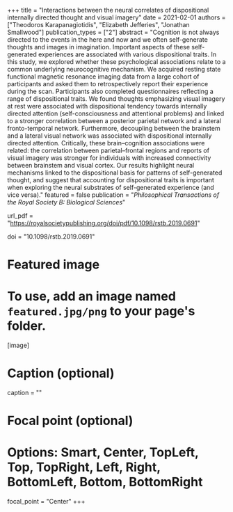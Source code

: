 +++
title = "Interactions between the neural correlates of dispositional internally directed thought and visual imagery"
date = 2021-02-01
authors = ["Theodoros Karapanagiotidis", "Elizabeth Jefferies", "Jonathan Smallwood"]
publication_types = ["2"]
abstract = "Cognition is not always directed to the events in the here and now and we often self-generate thoughts and images in imagination. Important aspects of these self-generated experiences are associated with various dispositional traits. In this study, we explored whether these psychological associations relate to a common underlying neurocognitive mechanism. We acquired resting state functional magnetic resonance imaging data from a large cohort of participants and asked them to retrospectively report their experience during the scan. Participants also completed questionnaires reflecting a range of dispositional traits. We found thoughts emphasizing visual imagery at rest were associated with dispositional tendency towards internally directed attention (self-consciousness and attentional problems) and linked to a stronger correlation between a posterior parietal network and a lateral fronto-temporal network. Furthermore, decoupling between the brainstem and a lateral visual network was associated with dispositional internally directed attention. Critically, these brain–cognition associations were related: the correlation between parietal–frontal regions and reports of visual imagery was stronger for individuals with increased connectivity between brainstem and visual cortex. Our results highlight neural mechanisms linked to the dispositional basis for patterns of self-generated thought, and suggest that accounting for dispositional traits is important when exploring the neural substrates of self-generated experience (and vice versa)."
featured = false
publication = "*Philosophical Transactions of the Royal Society B: Biological Sciences*"

url_pdf = "https://royalsocietypublishing.org/doi/pdf/10.1098/rstb.2019.0691"

doi = "10.1098/rstb.2019.0691"

# Featured image
# To use, add an image named `featured.jpg/png` to your page's folder. 
[image]
  # Caption (optional)
  caption = ""

  # Focal point (optional)
  # Options: Smart, Center, TopLeft, Top, TopRight, Left, Right, BottomLeft, Bottom, BottomRight
  focal_point = "Center"
+++



<script type='text/javascript' src='https://d1bxh8uas1mnw7.cloudfront.net/assets/embed.js'></script>
<script async src="https://badge.dimensions.ai/badge.js" charset="utf-8"></script>


<div style="width: 100px; display: inline-block;" data-badge-popover="right" data-badge-type="donut" data-doi="10.1098/rstb.2019.0691" data-hide-no-mentions="true" class="altmetric-embed"></div>
<div style="display: inline-block; margin-bottom: 4em; margin-right: 40em;" class="__dimensions_badge_embed__" data-doi="10.1098/rstb.2019.0691" data-hide-zero-citations="true" data-style="small_circle" ></div>
